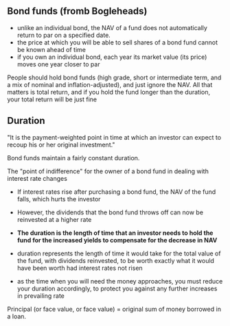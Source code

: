 ## Bond funds (fromb Bogleheads)

- unlike an individual bond, the NAV of a fund does not automatically return to
  par on a specified date.
- the price at which you will be able to sell shares of a bond fund cannot be
  known ahead of time
- if you own an individual bond, each year its market value (its price) moves
  one year closer to par

People should hold bond funds (high grade, short or intermediate term, and a
mix of nominal and inflation-adjusted), and just ignore the NAV. All that
matters is total return, and if you hold the fund longer than the duration,
your total return will be just fine

## Duration

"It is the payment-weighted point in time at which an investor can expect to
recoup his or her original investment."

Bond funds maintain a fairly constant duration.

The "point of indifference" for the owner of a bond fund in dealing with
interest rate changes

  - If interest rates rise after purchasing a bond fund, the NAV of the fund
    falls, which hurts the investor

  - However, the dividends that the bond fund throws off can now be reinvested
    at a higher rate

  - **The duration is the length of time that an investor needs to hold the
    fund for the increased yields to compensate for the decrease in NAV**

  - duration represents the length of time it would take for the total value of
    the fund, with dividends reinvested, to be worth exactly what it would have
    been worth had interest rates not risen

  -  as the time when you will need the money approaches, you must reduce your
     duration accordingly, to protect you against any further increases in
     prevailing rate

Principal (or face value, or face value) = original sum of money borrowed in a
loan.
